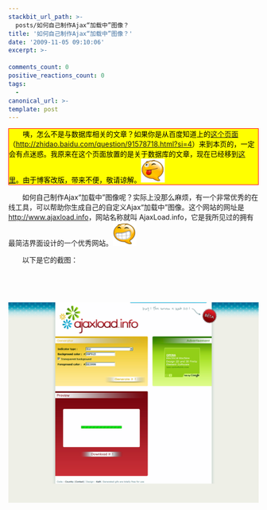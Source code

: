 ```yaml
---
stackbit_url_path: >-
  posts/如何自己制作Ajax“加载中”图像？
title: '如何自己制作Ajax“加载中”图像？'
date: '2009-11-05 09:10:06'
excerpt: >-
  
comments_count: 0
positive_reactions_count: 0
tags: 
  - 
canonical_url: >-
template: post
---
```

<div style="border: solid 1px red; background-color: yellow; color: black; text-indent: 2em;">咦，怎么不是与数据库相关的文章？如果你是从百度知道上的<a target="_blank" href="http://zhidao.baidu.com/question/91578718.html?si=4">这个页面</a>（<a href="http://zhidao.baidu.com/question/91578718.html?si=4">http://zhidao.baidu.com/question/91578718.html?si=4</a>）来到本页的，一定会有点迷惑。我原来在这个页面放置的是关于数据库的文章，现在已经移到<a target="_blank" title="ASP 操作数据库的一个数据库类文件 CDatabase.asp" href="http://www.myfootprints.cn/blog/post/14.html">这里</a>。由于博客改版，带来不便，敬请谅解。<img alt="" src="https://raw.githubusercontent.com/Jeff-Tian/blogengine.net/master/Source/BlogEngine/BlogEngine.NET/App_Data/files/image_422.png"></div><div style="text-indent: 2em;"><p>如何自己制作Ajax“加载中”图像呢？实际上没那么麻烦，有一个非常优秀的在线工具，可以帮助你生成自己的自定义Ajax“加载中”图像。这个网站的网址是 <a target="_blank" href="http://www.ajaxload.info">http://www.ajaxload.info</a>，网站名称就叫 AjaxLoad.info，它是我所见过的拥有最简洁界面设计的一个优秀网站。<img alt="" src="https://raw.githubusercontent.com/Jeff-Tian/blogengine.net/master/Source/BlogEngine/BlogEngine.NET/App_Data/files/image_423.png"></p><p>以下是它的截图：</p><p>&nbsp;</p></div><p>&nbsp;</p><p><img onload="ResizeImage(this,520)" alt="" title="" src="https://raw.githubusercontent.com/Jeff-Tian/blogengine.net/master/Source/BlogEngine/BlogEngine.NET/App_Data/files/image_424.png"></p>